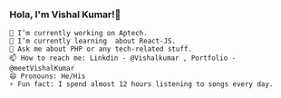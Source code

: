 
### Hola, I'm Vishal Kumar!👋
    🔭 I’m currently working on Aptech.
    🌱 I’m currently learning  about React-JS.
    💬 Ask me about PHP or any tech-related stuff.
    📫 How to reach me: Linkdin - @Vishalkumar , Portfolio - @meetVishalKumar
    😄 Pronouns: He/His
    ⚡ Fun fact: I spend almost 12 hours listening to songs every day.

<!---
👯 I’m looking to collaborate on Youtube. 
    🤔 I’m looking for help with VelocityX documentation.
old
- 👋 Hi, I’m @vishalkumar
- 👀 I’m interested in Web development
- 🌱 I’m Web developer

- 📫 How to reach me linkedin-https://www.linkedin.com/in/vishal-kumar-a59b80197/
--->
<!---
vishalkumar456/vishalkumar456 is a ✨ special ✨ repository because its `README.md` (this file) appears on your GitHub profile.
You can click the Preview link to take a look at your changes.
--->
